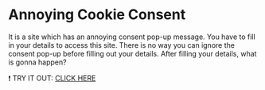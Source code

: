 # Annoying Cookie Consent

It is a site which has an annoying consent pop-up message. You have to fill in your details to access this site. There is no way you can ignore the consent pop-up before filling out your details. After filling your details, what is gonna happen?

❗ TRY IT OUT: [CLICK HERE](https://learn-to-code-easily-by-joelstan.netlify.app/)
